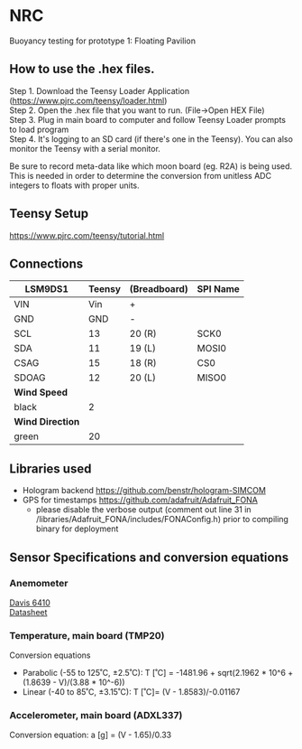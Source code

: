 ﻿# NRC
Buoyancy testing for prototype 1: Floating Pavilion
 
## How to use the .hex files.
Step 1. Download the Teensy Loader Application (https://www.pjrc.com/teensy/loader.html)  
Step 2. Open the .hex file that you want to run. (File->Open HEX File)  
Step 3. Plug in main board to computer and follow Teensy Loader prompts to load program  
Step 4. It's logging to an SD card (if there's one in the Teensy). You can also monitor the Teensy with a serial monitor.   

Be sure to record meta-data like which moon board (eg. R2A) is being used. This is needed in order to determine the conversion from unitless ADC integers to floats with proper units.

## Teensy Setup
https://www.pjrc.com/teensy/tutorial.html

## Connections

| LSM9DS1 | Teensy | (Breadboard) | SPI Name |
|---------|--------|--------------|----------|
| VIN     | Vin    | +            |          |
| GND     | GND    | -            |          |
| SCL     | 13     | 20 (R)       | SCK0     |
| SDA     | 11     | 19 (L)       | MOSI0    |
| CSAG    | 15     | 18 (R)       | CS0      |
| SDOAG   | 12     | 20 (L)       | MISO0    |
| **Wind Speed** |
| black | 2 |
| **Wind Direction** |
| green | 20 |

## Libraries used
* Hologram backend https://github.com/benstr/hologram-SIMCOM 
* GPS for timestamps https://github.com/adafruit/Adafruit_FONA
  * please disable the verbose output (comment out line 31 in /libraries/Adafruit_FONA/includes/FONAConfig.h) prior to compiling binary for deployment

## Sensor Specifications and conversion equations

### Anemometer
[Davis 6410](https://www.davisinstruments.com/product/anemometer-for-vantage-pro2-vantage-pro/)  
[Datasheet](https://www.davisinstruments.com/product_documents/weather/spec_sheets/6410_SS.pdf)
### Temperature, main board (TMP20)
Conversion equations
* Parabolic (-55 to 125˚C, ±2.5˚C): T [˚C] = -1481.96 + sqrt(2.1962 * 10^6 + (1.8639 - V)/(3.88 * 10^-6)) 
* Linear (-40 to 85˚C, ±3.15˚C): T [˚C]= (V - 1.8583)/-0.01167
### Accelerometer, main board (ADXL337)
Conversion equation:
  a [g] = (V - 1.65)/0.33
